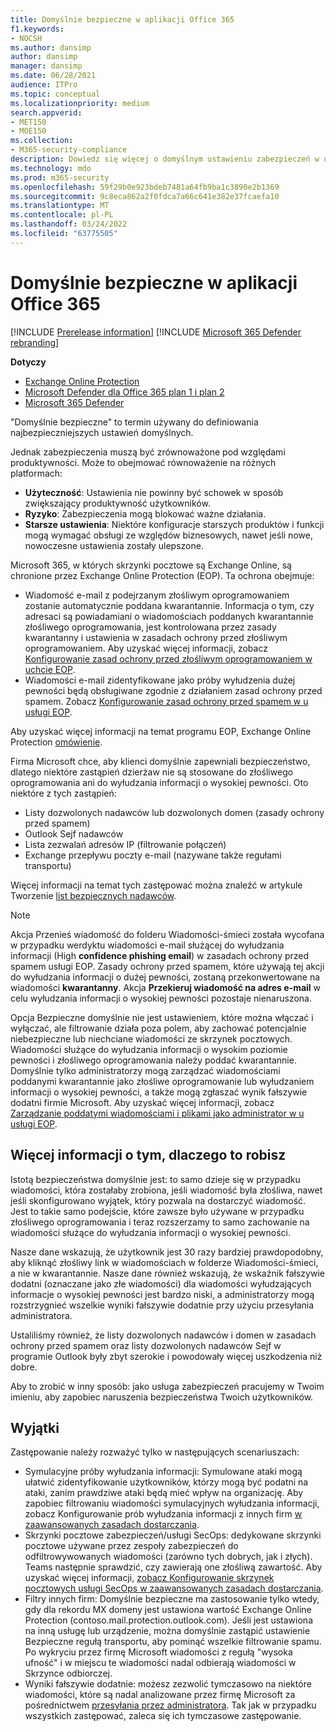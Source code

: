 ```yaml
---
title: Domyślnie bezpieczne w aplikacji Office 365
f1.keywords:
- NOCSH
ms.author: dansimp
author: dansimp
manager: dansimp
ms.date: 06/28/2021
audience: ITPro
ms.topic: conceptual
ms.localizationpriority: medium
search.appverid:
- MET150
- MOE150
ms.collection:
- M365-security-compliance
description: Dowiedz się więcej o domyślnym ustawieniu zabezpieczeń w u Exchange Online Protection (EOP)
ms.technology: mdo
ms.prod: m365-security
ms.openlocfilehash: 59f29b0e923bdeb7481a64fb9ba1c3890e2b1369
ms.sourcegitcommit: 9c8eca862a2f0fdca7a66c641e382e37fcaefa10
ms.translationtype: MT
ms.contentlocale: pl-PL
ms.lasthandoff: 03/24/2022
ms.locfileid: "63775505"
---
```

# <a name="secure-by-default-in-office-365"></a>Domyślnie bezpieczne w aplikacji Office 365

[!INCLUDE [Prerelease information](../includes/prerelease.md)]
[!INCLUDE [Microsoft 365 Defender rebranding](../includes/microsoft-defender-for-office.md)]

**Dotyczy**
- [Exchange Online Protection](exchange-online-protection-overview.md)
- [Microsoft Defender dla Office 365 plan 1 i plan 2](defender-for-office-365.md)
- [Microsoft 365 Defender](../defender/microsoft-365-defender.md)

"Domyślnie bezpieczne" to termin używany do definiowania najbezpieczniejszych ustawień domyślnych.

Jednak zabezpieczenia muszą być zrównoważone pod względami produktywności. Może to obejmować równoważenie na różnych platformach:

- **Użyteczność**: Ustawienia nie powinny być schowek w sposób zwiększający produktywność użytkowników.
- **Ryzyko**: Zabezpieczenia mogą blokować ważne działania.
- **Starsze ustawienia**: Niektóre konfiguracje starszych produktów i funkcji mogą wymagać obsługi ze względów biznesowych, nawet jeśli nowe, nowoczesne ustawienia zostały ulepszone.

Microsoft 365, w których skrzynki pocztowe są Exchange Online, są chronione przez Exchange Online Protection (EOP). Ta ochrona obejmuje:

- Wiadomość e-mail z podejrzanym złośliwym oprogramowaniem zostanie automatycznie poddana kwarantannie. Informacja o tym, czy adresaci są powiadamiani o wiadomościach poddanych kwarantannie złośliwego oprogramowania, jest kontrolowana przez zasady kwarantanny i ustawienia w zasadach ochrony przed złośliwym oprogramowaniem. Aby uzyskać więcej informacji, zobacz [Konfigurowanie zasad ochrony przed złośliwym oprogramowaniem w uchcie EOP](configure-anti-malware-policies.md).
- Wiadomości e-mail zidentyfikowane jako próby wyłudzenia dużej pewności będą obsługiwane zgodnie z działaniem zasad ochrony przed spamem. Zobacz [Konfigurowanie zasad ochrony przed spamem w u usługi EOP](configure-your-spam-filter-policies.md).

Aby uzyskać więcej informacji na temat programu EOP, Exchange Online Protection [omówienie](exchange-online-protection-overview.md).

Firma Microsoft chce, aby klienci domyślnie zapewniali bezpieczeństwo, dlatego niektóre zastąpień dzierżaw nie są stosowane do złośliwego oprogramowania ani do wyłudzania informacji o wysokiej pewności. Oto niektóre z tych zastąpień:

- Listy dozwolonych nadawców lub dozwolonych domen (zasady ochrony przed spamem)
- Outlook Sejf nadawców
- Lista zezwalań adresów IP (filtrowanie połączeń)
- Exchange przepływu poczty e-mail (nazywane także regułami transportu)

Więcej informacji na temat tych zastępować można znaleźć w artykule Tworzenie [list bezpiecznych nadawców](create-safe-sender-lists-in-office-365.md).

> [!NOTE]
> Akcja Przenieś wiadomość do folderu Wiadomości-śmieci została wycofana w przypadku werdyktu wiadomości e-mail służącej do wyłudzania informacji (High **confidence phishing email**) w zasadach ochrony przed spamem usługi EOP. Zasady ochrony przed spamem, które używają tej akcji do wyłudzania informacji o dużej pewności, zostaną przekonwertowane na wiadomości **kwarantanny**. Akcja **Przekieruj wiadomość na adres e-mail** w celu wyłudzania informacji o wysokiej pewności pozostaje nienaruszona.

Opcja Bezpieczne domyślnie nie jest ustawieniem, które można włączać i wyłączać, ale filtrowanie działa poza polem, aby zachować potencjalnie niebezpieczne lub niechciane wiadomości ze skrzynek pocztowych. Wiadomości służące do wyłudzania informacji o wysokim poziomie pewności i złośliwego oprogramowania należy poddać kwarantannie. Domyślnie tylko administratorzy mogą zarządzać wiadomościami poddanymi kwarantannie jako złośliwe oprogramowanie lub wyłudzaniem informacji o wysokiej pewności, a także mogą zgłaszać wynik fałszywie dodatni firmie Microsoft. Aby uzyskać więcej informacji, zobacz [Zarządzanie poddatymi wiadomościami i plikami jako administrator w u usługi EOP](manage-quarantined-messages-and-files.md).

## <a name="more-on-why-were-doing-this"></a>Więcej informacji o tym, dlaczego to robisz

Istotą bezpieczeństwa domyślnie jest: to samo dzieje się w przypadku wiadomości, która zostałaby zrobiona, jeśli wiadomość była złośliwa, nawet jeśli skonfigurowano wyjątek, który pozwala na dostarczyć wiadomość. Jest to takie samo podejście, które zawsze było używane w przypadku złośliwego oprogramowania i teraz rozszerzamy to samo zachowanie na wiadomości służące do wyłudzania informacji o wysokiej pewności.

Nasze dane wskazują, że użytkownik jest 30 razy bardziej prawdopodobny, aby kliknąć złośliwy link w wiadomościach w folderze Wiadomości-śmieci, a nie w kwarantannie. Nasze dane również wskazują, że wskaźnik fałszywie dodatni (oznaczane jako złe wiadomości) dla wiadomości wyłudzających informacje o wysokiej pewności jest bardzo niski, a administratorzy mogą rozstrzygnieć wszelkie wyniki fałszywie dodatnie przy użyciu przesyłania administratora.

Ustaliliśmy również, że listy dozwolonych nadawców i domen w zasadach ochrony przed spamem oraz listy dozwolonych nadawców Sejf w programie Outlook były zbyt szerokie i powodowały więcej uszkodzenia niż dobre.

Aby to zrobić w inny sposób: jako usługa zabezpieczeń pracujemy w Twoim imieniu, aby zapobiec naruszenia bezpieczeństwa Twoich użytkowników.

## <a name="exceptions"></a>Wyjątki

Zastępowanie należy rozważyć tylko w następujących scenariuszach:

- Symulacyjne próby wyłudzania informacji: Symulowane ataki mogą ułatwić zidentyfikowanie użytkowników, którzy mogą być podatni na ataki, zanim prawdziwe ataki będą mieć wpływ na organizację. Aby zapobiec filtrowaniu wiadomości symulacyjnych wyłudzania informacji, zobacz Konfigurowanie prób wyłudzania informacji z innych firm [w zaawansowanych zasadach dostarczania](/microsoft-365/security/office-365-security/configure-advanced-delivery#use-the-microsoft-365-defender-portal-to-configure-third-party-phishing-simulations-in-the-advanced-delivery-policy).
- Skrzynki pocztowe zabezpieczeń/usługi SecOps: dedykowane skrzynki pocztowe używane przez zespoły zabezpieczeń do odfiltrowywowanych wiadomości (zarówno tych dobrych, jak i złych). Teams następnie sprawdzić, czy zawierają one złośliwą zawartość. Aby uzyskać więcej informacji, [zobacz Konfigurowanie skrzynek pocztowych usługi SecOps w zaawansowanych zasadach dostarczania](/microsoft-365/security/office-365-security/configure-advanced-delivery#use-the-microsoft-365-defender-portal-to-configure-secops-mailboxes-in-the-advanced-delivery-policy).
- Filtry innych firm: Domyślnie bezpieczne ma zastosowanie tylko wtedy, gdy dla rekordu MX domeny jest ustawiona wartość Exchange Online Protection (contoso.mail.protection.outlook.com). Jeśli jest ustawiona na inną usługę lub urządzenie, można domyślnie zastąpić ustawienie Bezpieczne regułą transportu, aby [](/exchange/security-and-compliance/mail-flow-rules/use-rules-to-set-scl) pominąć wszelkie filtrowanie spamu. Po wykryciu przez firmę Microsoft wiadomości z regułą "wysoka ufność" i w miejscu te wiadomości nadal odbierają wiadomości w Skrzynce odbiorczej. 
- Wyniki fałszywie dodatnie: możesz zezwolić tymczasowo na niektóre wiadomości, które są nadal analizowane przez firmę Microsoft za pośrednictwem [przesyłania przez administratora](admin-submission.md). Tak jak w przypadku wszystkich zastępować, zaleca się ich tymczasowe zastępowanie.
